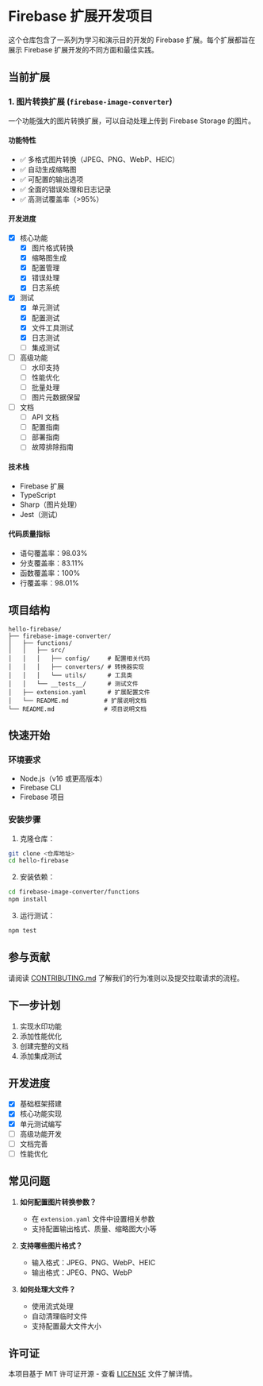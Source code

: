 # Firebase 扩展开发项目

这个仓库包含了一系列为学习和演示目的开发的 Firebase 扩展。每个扩展都旨在展示 Firebase 扩展开发的不同方面和最佳实践。

## 当前扩展

### 1. 图片转换扩展 (`firebase-image-converter`)

一个功能强大的图片转换扩展，可以自动处理上传到 Firebase Storage 的图片。

#### 功能特性
- ✅ 多格式图片转换（JPEG、PNG、WebP、HEIC）
- ✅ 自动生成缩略图
- ✅ 可配置的输出选项
- ✅ 全面的错误处理和日志记录
- ✅ 高测试覆盖率（>95%）

#### 开发进度
- [x] 核心功能
  - [x] 图片格式转换
  - [x] 缩略图生成
  - [x] 配置管理
  - [x] 错误处理
  - [x] 日志系统
- [x] 测试
  - [x] 单元测试
  - [x] 配置测试
  - [x] 文件工具测试
  - [x] 日志测试
  - [ ] 集成测试
- [ ] 高级功能
  - [ ] 水印支持
  - [ ] 性能优化
  - [ ] 批量处理
  - [ ] 图片元数据保留
- [ ] 文档
  - [ ] API 文档
  - [ ] 配置指南
  - [ ] 部署指南
  - [ ] 故障排除指南

#### 技术栈
- Firebase 扩展
- TypeScript
- Sharp（图片处理）
- Jest（测试）

#### 代码质量指标
- 语句覆盖率：98.03%
- 分支覆盖率：83.11%
- 函数覆盖率：100%
- 行覆盖率：98.01%

## 项目结构
```
hello-firebase/
├── firebase-image-converter/
│   ├── functions/
│   │   ├── src/
│   │   │   ├── config/     # 配置相关代码
│   │   │   ├── converters/ # 转换器实现
│   │   │   └── utils/      # 工具类
│   │   └── __tests__/      # 测试文件
│   ├── extension.yaml      # 扩展配置文件
│   └── README.md          # 扩展说明文档
└── README.md              # 项目说明文档
```

## 快速开始

### 环境要求
- Node.js（v16 或更高版本）
- Firebase CLI
- Firebase 项目

### 安装步骤
1. 克隆仓库：
```bash
git clone <仓库地址>
cd hello-firebase
```

2. 安装依赖：
```bash
cd firebase-image-converter/functions
npm install
```

3. 运行测试：
```bash
npm test
```

## 参与贡献
请阅读 [CONTRIBUTING.md](firebase-image-converter/CONTRIBUTING.md) 了解我们的行为准则以及提交拉取请求的流程。

## 下一步计划
1. 实现水印功能
2. 添加性能优化
3. 创建完整的文档
4. 添加集成测试

## 开发进度
- [x] 基础框架搭建
- [x] 核心功能实现
- [x] 单元测试编写
- [ ] 高级功能开发
- [ ] 文档完善
- [ ] 性能优化

## 常见问题
1. **如何配置图片转换参数？**
   - 在 `extension.yaml` 文件中设置相关参数
   - 支持配置输出格式、质量、缩略图大小等

2. **支持哪些图片格式？**
   - 输入格式：JPEG、PNG、WebP、HEIC
   - 输出格式：JPEG、PNG、WebP

3. **如何处理大文件？**
   - 使用流式处理
   - 自动清理临时文件
   - 支持配置最大文件大小

## 许可证
本项目基于 MIT 许可证开源 - 查看 [LICENSE](LICENSE) 文件了解详情。